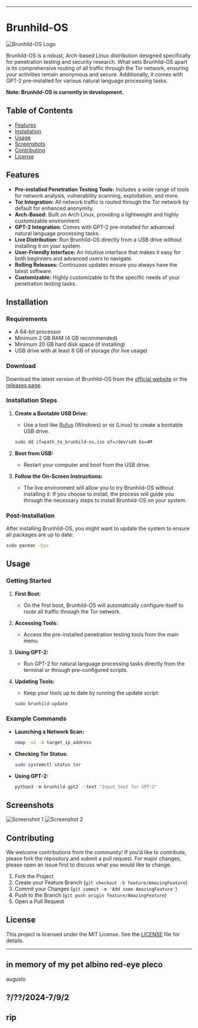 

---

# Brunhild-OS

![Brunhild-OS Logo](path_to_logo_image)

Brunhild-OS is a robust, Arch-based Linux distribution designed specifically for penetration testing and security research. What sets Brunhild-OS apart is its comprehensive routing of all traffic through the Tor network, ensuring your activities remain anonymous and secure. Additionally, it comes with GPT-2 pre-installed for various natural language processing tasks.

**Note: Brunhild-OS is currently in development.**

## Table of Contents

- [Features](#features)
- [Installation](#installation)
- [Usage](#usage)
- [Screenshots](#screenshots)
- [Contributing](#contributing)
- [License](#license)

## Features

- **Pre-installed Penetration Testing Tools:** Includes a wide range of tools for network analysis, vulnerability scanning, exploitation, and more.
- **Tor Integration:** All network traffic is routed through the Tor network by default for enhanced anonymity.
- **Arch-Based:** Built on Arch Linux, providing a lightweight and highly customizable environment.
- **GPT-2 Integration:** Comes with GPT-2 pre-installed for advanced natural language processing tasks.
- **Live Distribution:** Run Brunhild-OS directly from a USB drive without installing it on your system.
- **User-Friendly Interface:** An intuitive interface that makes it easy for both beginners and advanced users to navigate.
- **Rolling Releases:** Continuous updates ensure you always have the latest software.
- **Customizable:** Highly customizable to fit the specific needs of your penetration testing tasks.

## Installation

### Requirements

- A 64-bit processor
- Minimum 2 GB RAM (4 GB recommended)
- Minimum 20 GB hard disk space (if installing)
- USB drive with at least 8 GB of storage (for live usage)

### Download

Download the latest version of Brunhild-OS from the [official website](https://www.brunhild-os.org) or the [releases page](https://github.com/yourusername/brunhild-os/releases).

### Installation Steps

1. **Create a Bootable USB Drive:**
   - Use a tool like [Rufus](https://rufus.ie/) (Windows) or `dd` (Linux) to create a bootable USB drive.
   
   ```bash
   sudo dd if=path_to_brunhild-os.iso of=/dev/sdX bs=4M
   ```

2. **Boot from USB:**
   - Restart your computer and boot from the USB drive.

3. **Follow the On-Screen Instructions:**
   - The live environment will allow you to try Brunhild-OS without installing it. If you choose to install, the process will guide you through the necessary steps to install Brunhild-OS on your system.

### Post-Installation

After installing Brunhild-OS, you might want to update the system to ensure all packages are up to date:

```bash
sudo pacman -Syu
```

## Usage

### Getting Started

1. **First Boot:**
   - On the first boot, Brunhild-OS will automatically configure itself to route all traffic through the Tor network.

2. **Accessing Tools:**
   - Access the pre-installed penetration testing tools from the main menu.
   
3. **Using GPT-2:**
   - Run GPT-2 for natural language processing tasks directly from the terminal or through pre-configured scripts.

4. **Updating Tools:**
   - Keep your tools up to date by running the update script:
   
   ```bash
   sudo brunhild-update
   ```

### Example Commands

- **Launching a Network Scan:**
  
  ```bash
  nmap -sS -A target_ip_address
  ```

- **Checking Tor Status:**

  ```bash
  sudo systemctl status tor
  ```

- **Using GPT-2:**

  ```python
  python3 -m brunhild-gpt2 --text "Input text for GPT-2"
  ```

## Screenshots

![Screenshot 1](path_to_screenshot1)
![Screenshot 2](path_to_screenshot2)

## Contributing

We welcome contributions from the community! If you'd like to contribute, please fork the repository and submit a pull request. For major changes, please open an issue first to discuss what you would like to change.

1. Fork the Project
2. Create your Feature Branch (`git checkout -b feature/AmazingFeature`)
3. Commit your Changes (`git commit -m 'Add some AmazingFeature'`)
4. Push to the Branch (`git push origin feature/AmazingFeature`)
5. Open a Pull Request

## License

This project is licensed under the MIT License. See the [LICENSE](LICENSE) file for details.

---
## in memory of my pet albino red-eye pleco 
   augusto
   ## ?/??/2024-7/9/2
   ##       rip
